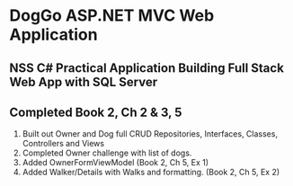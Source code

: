 # DogGo ASP.NET MVC Web Application

## NSS C# Practical Application Building Full Stack Web App with SQL Server

## Completed Book 2, Ch 2 & 3, 5
1. Built out Owner and Dog full CRUD Repositories, Interfaces, Classes, Controllers and Views
2. Completed Owner challenge with list of dogs.
3. Added OwnerFormViewModel (Book 2, Ch 5, Ex 1)
4. Added Walker/Details with Walks and formatting. (Book 2, Ch 5, Ex 2)
